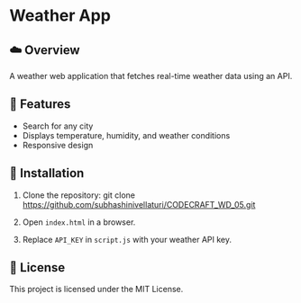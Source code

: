 # Weather App

## ☁️ Overview
A weather web application that fetches real-time weather data using an API.

## 🎨 Features
- Search for any city
- Displays temperature, humidity, and weather conditions
- Responsive design

## 🔧 Installation
1. Clone the repository:
git clone https://github.com/subhashinivellaturi/CODECRAFT_WD_05.git

2. Open `index.html` in a browser.
3. Replace `API_KEY` in `script.js` with your weather API key.

## 📜 License
This project is licensed under the MIT License.

